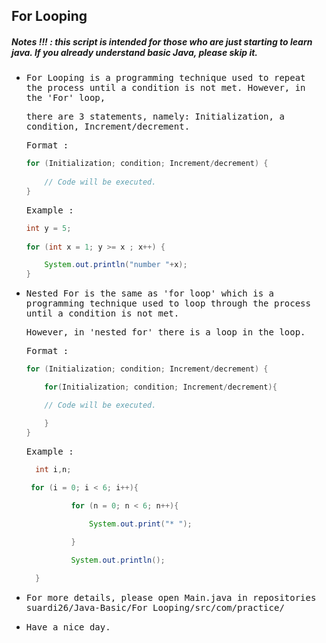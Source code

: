 ## For Looping
##### Notes !!! : this script is intended for those who are just starting to learn java. If you already understand basic Java, please skip it.

- <samp>For Looping is a programming technique used to repeat the process until a condition is not met. However, in the 'For' loop,</samp>

  <samp>there are 3 statements, namely: Initialization, a condition, Increment/decrement.</samp>
  
  <samp>Format :</samp>
 
  ```java
  for (Initialization; condition; Increment/decrement) {
        
      // Code will be executed.
  }
  ```
  
  <samp>Example :</samp>

  ```java
  int y = 5;
        
  for (int x = 1; y >= x ; x++) {

      System.out.println("number "+x);
  }    
  ```
  
- <samp>Nested For is the same as 'for loop' which is a programming technique used to loop through the process until a condition is not met.</samp> 

  <samp>However, in 'nested for' there is a loop in the loop.</samp>
        
  <samp>Format :</samp>
    
    ```java
    for (Initialization; condition; Increment/decrement) {

        for(Initialization; condition; Increment/decrement){

        // Code will be executed.

        }
    }
    ```
    
  <samp>Example :</samp>

  ```java
    int i,n;
       
   for (i = 0; i < 6; i++){

            for (n = 0; n < 6; n++){

                System.out.print("* ");

            }

            System.out.println();

    }
  ```
    
- <samp>For more details, please open Main.java in repositories suardi26/Java-Basic/For Looping/src/com/practice/</samp>

- <samp>Have a nice day.</samp>
